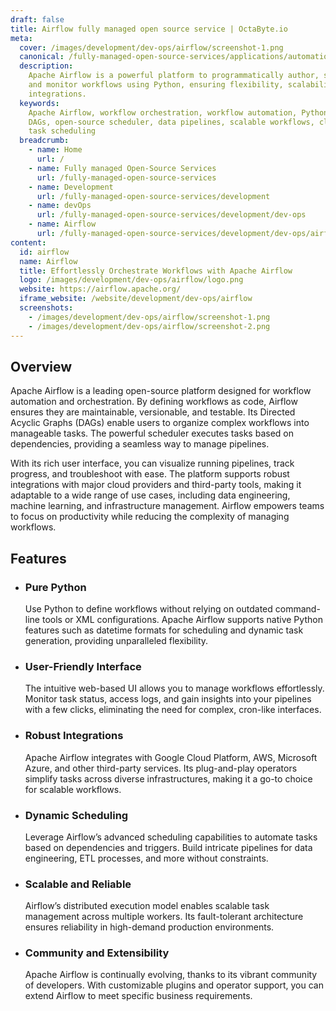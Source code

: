 ```yaml
---
draft: false
title: Airflow fully managed open source service | OctaByte.io
meta:
  cover: /images/development/dev-ops/airflow/screenshot-1.png
  canonical: /fully-managed-open-source-services/applications/automation/airflow
  description:
    Apache Airflow is a powerful platform to programmatically author, schedule,
    and monitor workflows using Python, ensuring flexibility, scalability, and robust
    integrations.
  keywords:
    Apache Airflow, workflow orchestration, workflow automation, Python workflows,
    DAGs, open-source scheduler, data pipelines, scalable workflows, cloud integrations,
    task scheduling
  breadcrumb:
    - name: Home
      url: /
    - name: Fully managed Open-Source Services
      url: /fully-managed-open-source-services
    - name: Development
      url: /fully-managed-open-source-services/development
    - name: devOps
      url: /fully-managed-open-source-services/development/dev-ops
    - name: Airflow
      url: /fully-managed-open-source-services/development/dev-ops/airflow
content:
  id: airflow
  name: Airflow
  title: Effortlessly Orchestrate Workflows with Apache Airflow
  logo: /images/development/dev-ops/airflow/logo.png
  website: https://airflow.apache.org/
  iframe_website: /website/development/dev-ops/airflow
  screenshots:
    - /images/development/dev-ops/airflow/screenshot-1.png
    - /images/development/dev-ops/airflow/screenshot-2.png
---
```


## Overview

Apache Airflow is a leading open-source platform designed for workflow automation and orchestration. By defining workflows as code, Airflow ensures they are maintainable, versionable, and testable. Its Directed Acyclic Graphs (DAGs) enable users to organize complex workflows into manageable tasks. The powerful scheduler executes tasks based on dependencies, providing a seamless way to manage pipelines.

With its rich user interface, you can visualize running pipelines, track progress, and troubleshoot with ease. The platform supports robust integrations with major cloud providers and third-party tools, making it adaptable to a wide range of use cases, including data engineering, machine learning, and infrastructure management. Airflow empowers teams to focus on productivity while reducing the complexity of managing workflows.

## Features

- ### Pure Python

  Use Python to define workflows without relying on outdated command-line tools or XML configurations. Apache Airflow supports native Python features such as datetime formats for scheduling and dynamic task generation, providing unparalleled flexibility.

- ### User-Friendly Interface

  The intuitive web-based UI allows you to manage workflows effortlessly. Monitor task status, access logs, and gain insights into your pipelines with a few clicks, eliminating the need for complex, cron-like interfaces.

- ### Robust Integrations

  Apache Airflow integrates with Google Cloud Platform, AWS, Microsoft Azure, and other third-party services. Its plug-and-play operators simplify tasks across diverse infrastructures, making it a go-to choice for scalable workflows.

- ### Dynamic Scheduling

  Leverage Airflow’s advanced scheduling capabilities to automate tasks based on dependencies and triggers. Build intricate pipelines for data engineering, ETL processes, and more without constraints.

- ### Scalable and Reliable

  Airflow’s distributed execution model enables scalable task management across multiple workers. Its fault-tolerant architecture ensures reliability in high-demand production environments.

- ### Community and Extensibility

  Apache Airflow is continually evolving, thanks to its vibrant community of developers. With customizable plugins and operator support, you can extend Airflow to meet specific business requirements.
